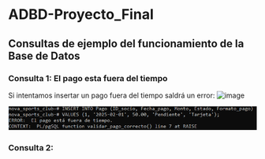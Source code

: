 # ADBD-Proyecto_Final

##  Consultas de ejemplo del funcionamiento de la Base de Datos

### Consulta 1: El pago esta fuera del tiempo
Si intentamos insertar un pago fuera  del tiempo saldrá un error:
![image](https://github.com/user-attachments/assets/0f018ee3-852b-4c5f-a207-6ceecc018212)

![Pago Fuera de Tiempo](img/select/Pago_Fuera_tiempo.PNG)

### Consulta 2: 
